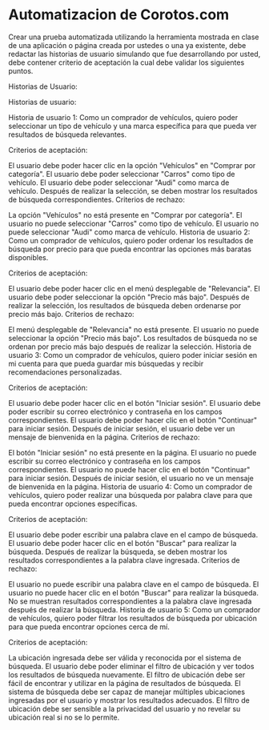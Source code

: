 # Automatizacion de Corotos.com

Crear una prueba automatizada utilizando la herramienta mostrada en clase de una aplicación o página creada por ustedes o una ya existente, debe redactar las historias de usuario simulando que fue desarrollando por usted, debe contener criterio de aceptación la cual debe validar los siguientes puntos.

Historias de Usuario:

Historias de usuario:

Historia de usuario 1: Como un comprador de vehículos, quiero poder seleccionar un tipo de vehículo y una marca específica para que pueda ver resultados de búsqueda relevantes.

Criterios de aceptación:

El usuario debe poder hacer clic en la opción "Vehículos" en "Comprar por categoría".
El usuario debe poder seleccionar "Carros" como tipo de vehículo.
El usuario debe poder seleccionar "Audi" como marca de vehículo.
Después de realizar la selección, se deben mostrar los resultados de búsqueda correspondientes.
Criterios de rechazo:

La opción "Vehículos" no está presente en "Comprar por categoría".
El usuario no puede seleccionar "Carros" como tipo de vehículo.
El usuario no puede seleccionar "Audi" como marca de vehículo.
Historia de usuario 2: Como un comprador de vehículos, quiero poder ordenar los resultados de búsqueda por precio para que pueda encontrar las opciones más baratas disponibles.

Criterios de aceptación:

El usuario debe poder hacer clic en el menú desplegable de "Relevancia".
El usuario debe poder seleccionar la opción "Precio más bajo".
Después de realizar la selección, los resultados de búsqueda deben ordenarse por precio más bajo.
Criterios de rechazo:

El menú desplegable de "Relevancia" no está presente.
El usuario no puede seleccionar la opción "Precio más bajo".
Los resultados de búsqueda no se ordenan por precio más bajo después de realizar la selección.
Historia de usuario 3: Como un comprador de vehículos, quiero poder iniciar sesión en mi cuenta para que pueda guardar mis búsquedas y recibir recomendaciones personalizadas.

Criterios de aceptación:

El usuario debe poder hacer clic en el botón "Iniciar sesión".
El usuario debe poder escribir su correo electrónico y contraseña en los campos correspondientes.
El usuario debe poder hacer clic en el botón "Continuar" para iniciar sesión.
Después de iniciar sesión, el usuario debe ver un mensaje de bienvenida en la página.
Criterios de rechazo:

El botón "Iniciar sesión" no está presente en la página.
El usuario no puede escribir su correo electrónico y contraseña en los campos correspondientes.
El usuario no puede hacer clic en el botón "Continuar" para iniciar sesión.
Después de iniciar sesión, el usuario no ve un mensaje de bienvenida en la página.
Historia de usuario 4: Como un comprador de vehículos, quiero poder realizar una búsqueda por palabra clave para que pueda encontrar opciones específicas.

Criterios de aceptación:

El usuario debe poder escribir una palabra clave en el campo de búsqueda.
El usuario debe poder hacer clic en el botón "Buscar" para realizar la búsqueda.
Después de realizar la búsqueda, se deben mostrar los resultados correspondientes a la palabra clave ingresada.
Criterios de rechazo:

El usuario no puede escribir una palabra clave en el campo de búsqueda.
El usuario no puede hacer clic en el botón "Buscar" para realizar la búsqueda.
No se muestran resultados correspondientes a la palabra clave ingresada después de realizar la búsqueda.
Historia de usuario 5: Como un comprador de vehículos, quiero poder filtrar los resultados de búsqueda por ubicación para que pueda encontrar opciones cerca de mí.

Criterios de aceptación:

La ubicación ingresada debe ser válida y reconocida por el sistema de búsqueda.
El usuario debe poder eliminar el filtro de ubicación y ver todos los resultados de búsqueda nuevamente.
El filtro de ubicación debe ser fácil de encontrar y utilizar en la página de resultados de búsqueda.
El sistema de búsqueda debe ser capaz de manejar múltiples ubicaciones ingresadas por el usuario y mostrar los resultados adecuados.
El filtro de ubicación debe ser sensible a la privacidad del usuario y no revelar su ubicación real si no se lo permite.
